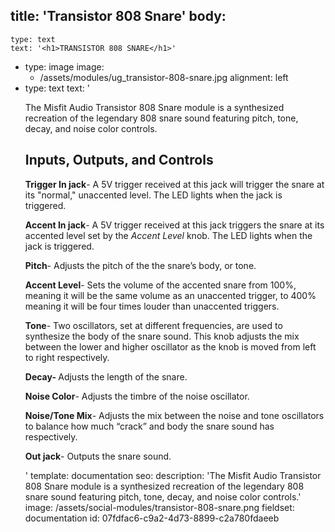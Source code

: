 title: 'Transistor 808 Snare'
body:
  -
    type: text
    text: '<h1>TRANSISTOR 808 SNARE</h1>'
  -
    type: image
    image:
      - /assets/modules/ug_transistor-808-snare.jpg
    alignment: left
  -
    type: text
    text: '<p>The Misfit Audio Transistor 808 Snare module is a synthesized recreation of the legendary 808 snare sound featuring pitch, tone, decay, and noise color controls.</p><h2>Inputs, Outputs, and Controls</h2><p><strong>Trigger In jack</strong>- A 5V trigger received at this jack will trigger the snare at its "normal," unaccented level. The LED lights when the jack is triggered.&nbsp;</p><p><strong>Accent In jack</strong>- A 5V trigger received at this jack triggers the snare at its accented level set by the <em>Accent Level</em> knob. The LED lights when the jack is triggered.&nbsp;</p><p><strong>Pitch</strong>- Adjusts the pitch of the the snare’s body, or tone.&nbsp; &nbsp;</p><p><strong>Accent Level</strong>- Sets the volume of the accented snare from 100%, meaning it will be the same volume as an unaccented trigger, to 400% meaning it will be four times louder than unaccented triggers.&nbsp;</p><p><strong>Tone</strong>- Two oscillators, set at different frequencies, are used to synthesize the body of the snare sound. This knob adjusts the mix between the lower and higher oscillator as the knob is moved from left to right respectively.</p><p><strong>Decay- </strong>Adjusts the length of the snare.&nbsp;</p><p><strong>Noise Color</strong>- Adjusts the timbre of the noise oscillator.&nbsp;&nbsp;</p><p><strong>Noise/Tone Mix</strong>- Adjusts the mix between the noise and tone oscillators to balance how much “crack” and body the snare sound has respectively.&nbsp;&nbsp;</p><p><strong>Out jack</strong>- Outputs the snare sound.&nbsp;</p>'
template: documentation
seo:
  description: 'The Misfit Audio Transistor 808 Snare module is a synthesized recreation of the legendary 808 snare sound featuring pitch, tone, decay, and noise color controls.'
  image: /assets/social-modules/transistor-808-snare.png
fieldset: documentation
id: 07fdfac6-c9a2-4d73-8899-c2a780fdaeeb

